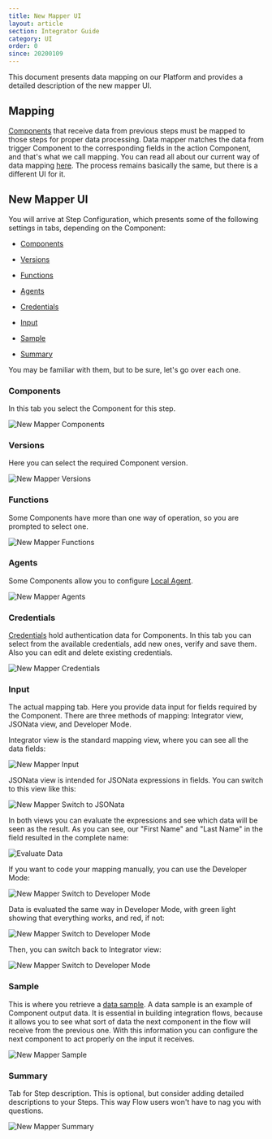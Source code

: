 ```yaml
---
title: New Mapper UI
layout: article
section: Integrator Guide
category: UI
order: 0
since: 20200109
---
```


This document presents data mapping on our Platform and provides a detailed description of the new mapper UI.

## Mapping
[Components](/getting-started/integration-component) that receive data from previous steps must be mapped to those steps for proper data processing. Data mapper matches the data from trigger Component to the corresponding fields in the action Component, and that's what we call mapping. You can read all about our current way of data mapping [here](mapping-data). The process remains basically the same, but there is a different UI for it.

## New Mapper UI
You will arrive at Step Configuration, which presents some of the following settings in tabs, depending on the Component:

- [Components](#components)

- [Versions](#versions)

- [Functions](#functions)

- [Agents](#agents)

- [Credentials](#credentials)

- [Input](#input)

- [Sample](#sample)

- [Summary](#summary)

You may be familiar with them, but to be sure, let's go over each one.

### Components
In this tab you select the Component for this step.

![New Mapper Components](/assets/img/integrator-guide/new-mapper/Components.png)

### Versions
Here you can select the required Component version.

![New Mapper Versions](/assets/img/integrator-guide/new-mapper/Versions.png)

### Functions
Some Components have more than one way of operation, so you are prompted to select one.

![New Mapper Functions](/assets/img/integrator-guide/new-mapper/Functions.png)

### Agents
Some Components allow you to configure [Local Agent](/getting-started/local-agent.html).

![New Mapper Agents](/assets/img/integrator-guide/new-mapper/Agents.png)

### Credentials
[Credentials](/getting-started/understanding-credentials) hold authentication data for Components. In this tab you can select from the available credentials, add new ones, verify and save them. Also you can edit and delete existing credentials.

![New Mapper Credentials](/assets/img/integrator-guide/new-mapper/Creds.png)

### Input
The actual mapping tab. Here you provide data input for fields required by the Component. There are three methods of mapping: Integrator view, JSONata view, and Developer Mode.

Integrator view is the standard mapping view, where you can see all the data fields:

![New Mapper Input](/assets/img/integrator-guide/new-mapper/Input.png)

JSONata view is intended for JSONata expressions in fields. You can switch to this view like this:

![New Mapper Switch to JSONata](/assets/img/integrator-guide/new-mapper/Switch-Jsonata.png)

In both views you can evaluate the expressions and see which data will be seen as the result. As you can see, our "First Name" and "Last Name" in the field resulted in the complete name:

![Evaluate Data](/assets/img/integrator-guide/new-mapper/Evaluate.png)

If you want to code your mapping manually, you can use the Developer Mode:

![New Mapper Switch to Developer Mode](/assets/img/integrator-guide/new-mapper/Switch-Developer.png)

Data is evaluated the same way in Developer Mode, with green light showing that everything works, and red, if not:

![New Mapper Switch to Developer Mode](/assets/img/integrator-guide/new-mapper/Evaluate-Developer.png)

Then, you can switch back to Integrator view:

![New Mapper Switch to Developer Mode](/assets/img/integrator-guide/new-mapper/Switch-Integrator.png)

### Sample
This is where you retrieve a [data sample](data-sample-overview). A data sample is an example of Component output data. It is essential in building integration flows, because it allows you to see what sort of data the next component in the flow will receive from the previous one. With this information you can configure the next component to act properly on the input it receives.

![New Mapper Sample](/assets/img/integrator-guide/new-mapper/Sample.png)

### Summary
Tab for Step description. This is optional, but consider adding detailed descriptions to your Steps. This way Flow users won't have to nag you with questions.  

![New Mapper Summary](/assets/img/integrator-guide/new-mapper/Summary.png)
